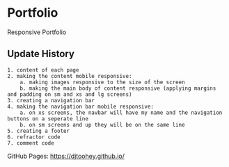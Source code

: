 # Portfolio
Responsive Portfolio  

## Update History
```
1. content of each page
2. making the content mobile responsive:
    a. making images responsive to the size of the screen
    b. making the main body of content responsive (applying margins and padding on sm and xs and lg screens)
3. creating a navigation bar
4. making the navigation bar mobile responsive:
    a. on xs screens, the navbar will have my name and the navigation buttons on a seperate line
    b. on sm screens and up they will be on the same line
5. creating a footer
6. refractor code
7. comment code
```

GitHub Pages: https://djtoohey.github.io/


<!-- HTML validation - validator.w3.org -->
